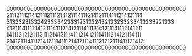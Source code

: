 00000000000000000000000000000000000000000000000000000
21112111214121112111214121114111214121114111214121114
31323231332423333423331231332432133233233413233221333
41211141112141211141112141211141112141211141112141211
14111212121112111214121114111214121114111214121114111
21412111411121412111411121412111411121212111411121412
00000000000000000000000000000000000000000000000000000
